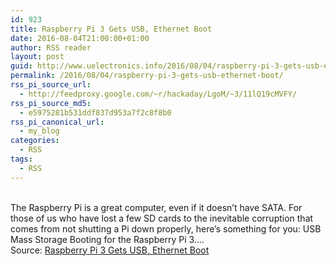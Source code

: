 ```yaml
---
id: 923
title: Raspberry Pi 3 Gets USB, Ethernet Boot
date: 2016-08-04T21:00:00+01:00
author: RSS reader
layout: post
guid: http://www.uelectronics.info/2016/08/04/raspberry-pi-3-gets-usb-ethernet-boot/
permalink: /2016/08/04/raspberry-pi-3-gets-usb-ethernet-boot/
rss_pi_source_url:
  - http://feedproxy.google.com/~r/hackaday/LgoM/~3/11lQ19cMVFY/
rss_pi_source_md5:
  - e5975281b531ddf837d953a7f2c8f8b0
rss_pi_canonical_url:
  - my_blog
categories:
  - RSS
tags:
  - RSS
---
```

&#013;  
The Raspberry Pi is a great computer, even if it doesn’t have SATA. For those of us who have lost a few SD cards to the inevitable corruption that comes from not shutting a Pi down properly, here’s something for you: USB Mass Storage Booting for the Raspberry Pi 3.…&#013;  
Source: <a href="http://feedproxy.google.com/~r/hackaday/LgoM/~3/11lQ19cMVFY/" target="_blank">Raspberry Pi 3 Gets USB, Ethernet Boot</a>